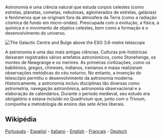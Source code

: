 Astronomia é uma ciência natural que estuda corpos celestes (como estrelas, planetas, cometas, nebulosas, aglomerados de estrelas, galáxias) e fenômenos que se originam fora da atmosfera da Terra (como a radiação cósmica de fundo em micro-ondas). Preocupada com a evolução, a física, a química e o movimento de objetos celestes, bem como a formação e o desenvolvimento do universo.

![The Galactic Centre and Bulge above the ESO 3.6-metre telescope](https://upload.wikimedia.org/wikipedia/commons/thumb/c/cf/The_Galactic_Centre_and_Bulge_above_the_ESO_3.6-metre_telescope.jpg/800px-The_Galactic_Centre_and_Bulge_above_the_ESO_3.6-metre_telescope.jpg)

A astronomia é uma das mais antigas ciências. Culturas pré-históricas deixaram registrados vários artefatos astronômicos, como Stonehenge, os montes de Newgrange e os menires. As primeiras civilizações, como os babilônios, gregos, chineses, indianos, iranianos e maias realizaram observações metódicas do céu noturno. No entanto, a invenção do telescópio permitiu o desenvolvimento da astronomia moderna. Historicamente, a astronomia incluiu disciplinas tão diversas como astrometria, navegação astronômica, astronomia observacional e a elaboração de calendários. Durante o período medieval, seu estudo era obrigatório e estava incluído no Quadrivium que, junto com o Trivium, compunha a metodologia de ensino das sete Artes liberais.

## Wikipédia

[Português](https://pt.wikipedia.org/wiki/Astronomia) - [Español](https://es.wikipedia.org/wiki/Astronom%C3%ADa) - [Italiano](https://it.wikipedia.org/wiki/Astronomia) - [English](https://en.wikipedia.org/wiki/Astronomy) - [Français](https://fr.wikipedia.org/wiki/Astronomie) - [Deutsch](https://de.wikipedia.org/wiki/Astronomie)